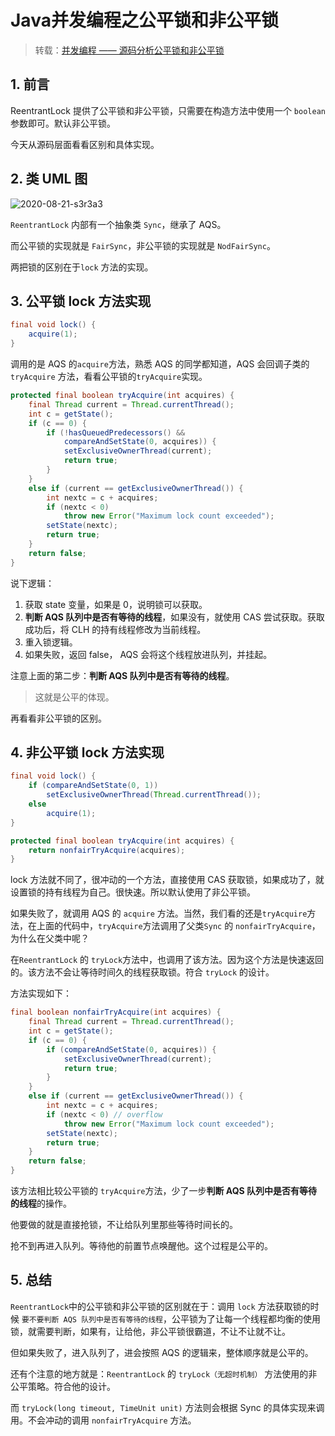 # Java并发编程之公平锁和非公平锁

> 转载：[并发编程 —— 源码分析公平锁和非公平锁](https://juejin.im/post/6844903600422912007)

## 1. 前言

ReentrantLock 提供了公平锁和非公平锁，只需要在构造方法中使用一个 `boolean` 参数即可。默认非公平锁。

今天从源码层面看看区别和具体实现。

## 2. 类 UML 图

![2020-08-21-s3r3a3](https://image.ldbmcs.com/2020-08-21-s3r3a3.jpg)

`ReentrantLock` 内部有一个抽象类 `Sync`，继承了 AQS。

而公平锁的实现就是 `FairSync`，非公平锁的实现就是 `NodFairSync`。

两把锁的区别在于`lock` 方法的实现。

## 3. 公平锁 lock 方法实现

```java
final void lock() {
    acquire(1);
}
```

调用的是 AQS 的`acquire`方法，熟悉 AQS 的同学都知道，AQS 会回调子类的 `tryAcquire` 方法，看看公平锁的`tryAcquire`实现。

```java
protected final boolean tryAcquire(int acquires) {
    final Thread current = Thread.currentThread();
    int c = getState();
    if (c == 0) {
        if (!hasQueuedPredecessors() &&
            compareAndSetState(0, acquires)) {
            setExclusiveOwnerThread(current);
            return true;
        }
    }
    else if (current == getExclusiveOwnerThread()) {
        int nextc = c + acquires;
        if (nextc < 0)
            throw new Error("Maximum lock count exceeded");
        setState(nextc);
        return true;
    }
    return false;
}
```

说下逻辑：

1. 获取 state 变量，如果是 0，说明锁可以获取。
2. **判断 AQS 队列中是否有等待的线程**，如果没有，就使用 CAS 尝试获取。获取成功后，将 CLH 的持有线程修改为当前线程。
3. 重入锁逻辑。
4. 如果失败，返回 false， AQS 会将这个线程放进队列，并挂起。

注意上面的第二步：**判断 AQS 队列中是否有等待的线程**。

> 这就是公平的体现。

再看看非公平锁的区别。

## 4. 非公平锁 lock 方法实现

```java
final void lock() {
    if (compareAndSetState(0, 1))
        setExclusiveOwnerThread(Thread.currentThread());
    else
        acquire(1);
}

protected final boolean tryAcquire(int acquires) {
    return nonfairTryAcquire(acquires);
}
```

lock 方法就不同了，很冲动的一个方法，直接使用 CAS 获取锁，如果成功了，就设置锁的持有线程为自己。很快速。所以默认使用了非公平锁。

如果失败了，就调用 AQS 的 `acquire` 方法。当然，我们看的还是`tryAcquire`方法，在上面的代码中，`tryAcquire`方法调用了父类`Sync` 的 `nonfairTryAcquire`，为什么在父类中呢？

在`ReentrantLock` 的 `tryLock`方法中，也调用了该方法。因为这个方法是快速返回的。该方法不会让等待时间久的线程获取锁。符合 `tryLock` 的设计。

方法实现如下：

```java
final boolean nonfairTryAcquire(int acquires) {
    final Thread current = Thread.currentThread();
    int c = getState();
    if (c == 0) {
        if (compareAndSetState(0, acquires)) {
            setExclusiveOwnerThread(current);
            return true;
        }
    }
    else if (current == getExclusiveOwnerThread()) {
        int nextc = c + acquires;
        if (nextc < 0) // overflow
            throw new Error("Maximum lock count exceeded");
        setState(nextc);
        return true;
    }
    return false;
}
```

该方法相比较公平锁的 `tryAcquire`方法，少了一步**判断 AQS 队列中是否有等待的线程**的操作。

他要做的就是直接抢锁，不让给队列里那些等待时间长的。

抢不到再进入队列。等待他的前置节点唤醒他。这个过程是公平的。

## 5. 总结

`ReentrantLock`中的公平锁和非公平锁的区别就在于：调用 `lock` 方法获取锁的时候 `要不要判断 AQS 队列中是否有等待的线程`，公平锁为了让每一个线程都均衡的使用锁，就需要判断，如果有，让给他，非公平锁很霸道，不让不让就不让。

但如果失败了，进入队列了，进会按照 AQS 的逻辑来，整体顺序就是公平的。

还有个注意的地方就是：`ReentrantLock` 的 `tryLock（无超时机制）` 方法使用的非公平策略。符合他的设计。

而 `tryLock(long timeout, TimeUnit unit)` 方法则会根据 Sync 的具体实现来调用。不会冲动的调用 `nonfairTryAcquire` 方法。

